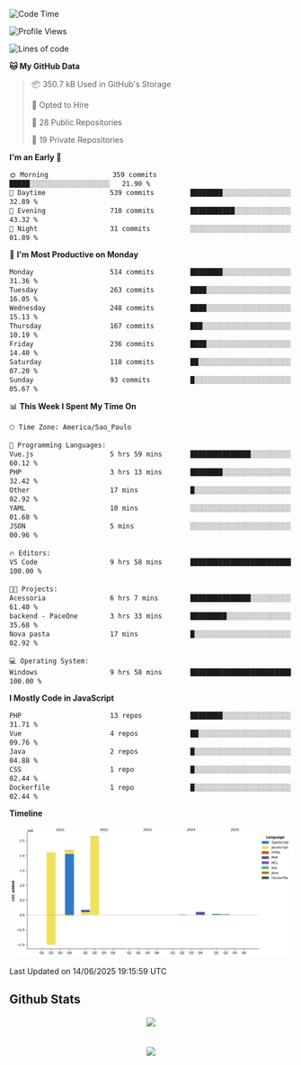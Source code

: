 
<!--START_SECTION:waka-->
![Code Time](http://img.shields.io/badge/Code%20Time-1%2C890%20hrs%208%20mins-blue)

![Profile Views](http://img.shields.io/badge/Profile%20Views-0-blue)

![Lines of code](https://img.shields.io/badge/From%20Hello%20World%20I%27ve%20Written-7.2%20million%20lines%20of%20code-blue)

**🐱 My GitHub Data** 

> 📦 350.7 kB Used in GitHub's Storage 
 > 
> 💼 Opted to Hire
 > 
> 📜 28 Public Repositories 
 > 
> 🔑 19 Private Repositories 
 > 
**I'm an Early 🐤** 

```text
🌞 Morning                359 commits         █████░░░░░░░░░░░░░░░░░░░░   21.90 % 
🌆 Daytime                539 commits         ████████░░░░░░░░░░░░░░░░░   32.89 % 
🌃 Evening                710 commits         ███████████░░░░░░░░░░░░░░   43.32 % 
🌙 Night                  31 commits          ░░░░░░░░░░░░░░░░░░░░░░░░░   01.89 % 
```
📅 **I'm Most Productive on Monday** 

```text
Monday                   514 commits         ████████░░░░░░░░░░░░░░░░░   31.36 % 
Tuesday                  263 commits         ████░░░░░░░░░░░░░░░░░░░░░   16.05 % 
Wednesday                248 commits         ████░░░░░░░░░░░░░░░░░░░░░   15.13 % 
Thursday                 167 commits         ███░░░░░░░░░░░░░░░░░░░░░░   10.19 % 
Friday                   236 commits         ████░░░░░░░░░░░░░░░░░░░░░   14.40 % 
Saturday                 118 commits         ██░░░░░░░░░░░░░░░░░░░░░░░   07.20 % 
Sunday                   93 commits          █░░░░░░░░░░░░░░░░░░░░░░░░   05.67 % 
```


📊 **This Week I Spent My Time On** 

```text
🕑︎ Time Zone: America/Sao_Paulo

💬 Programming Languages: 
Vue.js                   5 hrs 59 mins       ███████████████░░░░░░░░░░   60.12 % 
PHP                      3 hrs 13 mins       ████████░░░░░░░░░░░░░░░░░   32.42 % 
Other                    17 mins             █░░░░░░░░░░░░░░░░░░░░░░░░   02.92 % 
YAML                     10 mins             ░░░░░░░░░░░░░░░░░░░░░░░░░   01.68 % 
JSON                     5 mins              ░░░░░░░░░░░░░░░░░░░░░░░░░   00.96 % 

🔥 Editors: 
VS Code                  9 hrs 58 mins       █████████████████████████   100.00 % 

🐱‍💻 Projects: 
Acessoria                6 hrs 7 mins        ███████████████░░░░░░░░░░   61.40 % 
backend - PaceOne        3 hrs 33 mins       █████████░░░░░░░░░░░░░░░░   35.68 % 
Nova pasta               17 mins             █░░░░░░░░░░░░░░░░░░░░░░░░   02.92 % 

💻 Operating System: 
Windows                  9 hrs 58 mins       █████████████████████████   100.00 % 
```

**I Mostly Code in JavaScript** 

```text
PHP                      13 repos            ████████░░░░░░░░░░░░░░░░░   31.71 % 
Vue                      4 repos             ██░░░░░░░░░░░░░░░░░░░░░░░   09.76 % 
Java                     2 repos             █░░░░░░░░░░░░░░░░░░░░░░░░   04.88 % 
CSS                      1 repo              █░░░░░░░░░░░░░░░░░░░░░░░░   02.44 % 
Dockerfile               1 repo              █░░░░░░░░░░░░░░░░░░░░░░░░   02.44 % 
```



**Timeline**

![Lines of Code chart](https://raw.githubusercontent.com/MaueDev/MaueDev/main/assets/bar_graph.png)


 Last Updated on 14/06/2025 19:15:59 UTC
<!--END_SECTION:waka-->

## Github Stats  
<div align="center"><img src="https://github-readme-stats.vercel.app/api/top-langs/?username=MaueDev&hide_border=true&layout=compact" align="center" /></div>  

<br/>  

<br/>  

<div align="center">
<img src="https://komarev.com/ghpvc/?username=MaueDev&&style=flat-square" align="center" />
</div>  
  
